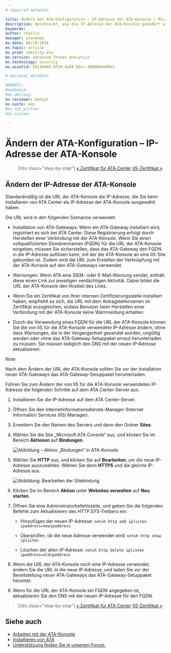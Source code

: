 ```yaml
---
# required metadata

title: Ändern der ATA-Konfiguration – IP-Adresse der ATA-Konsole | Microsoft Advanced Threat Analytics
description: Beschreibt, wie die IP-Adresse der ATA-Konsole geändert wird, über die eine Verknüpfung mit der ATA-Konsole auf den ATA-Gateways erstellt wird.
keywords:
author: rkarlin
manager: stevenpo
ms.date: 04/28/2016
ms.topic: article
ms.prod: identity-ata
ms.service: advanced-threat-analytics
ms.technology: security
ms.assetid: 50118465-df34-4e04-b0cc-48808b6a96b1

# optional metadata

#ROBOTS:
#audience:
#ms.devlang:
ms.reviewer: bennyl
ms.suite: ems
#ms.tgt_pltfrm:
#ms.custom:

---
```


# Ändern der ATA-Konfiguration – IP-Adresse der ATA-Konsole

>[!div class="step-by-step"]
[« Zertifikat für ATA Center](modifying-ata-config-centercert.md)
[IIS-Zertifikat »](modifying-ata-config-iiscert.md)

## Ändern der IP-Adresse der ATA-Konsole
Standardmäßig ist die URL der ATA-Konsole die IP-Adresse, die Sie beim Installieren von ATA Center als IP-Adresse der ATA-Konsole ausgewählt haben.

Die URL wird in den folgenden Szenarios verwendet:

-   Installation von ATA-Gateways: Wenn ein ATA-Gateway installiert wird, registriert es sich bei ATA Center. Diese Registrierung erfolgt durch Herstellen einer Verbindung mit der ATA-Konsole. Wenn Sie einen vollqualifizierten Domänennamen (FQDN) für die URL der ATA-Konsole eingeben, müssen Sie sicherstellen, dass das ATA-Gateway den FQDN in die IP-Adresse auflösen kann, mit der die ATA-Konsole an eine IIS-Site gebunden ist. Zudem wird die URL zum Erstellen der Verknüpfung mit der ATA-Konsole auf den ATA-Gateways verwendet.

-   Warnungen: Wenn ATA eine SIEM- oder E-Mail-Warnung sendet, enthält diese einen Link zur jeweiligen verdächtigen Aktivität. Dabei bildet die URL der ATA-Konsole den Hostteil des Links.

-   Wenn Sie ein Zertifikat von Ihrer internen Zertifizierungsstelle installiert haben, empfiehlt es sich, die URL mit dem Antragstellernamen im Zertifikat anzugleichen, sodass Benutzer beim Herstellen einer Verbindung mit der ATA-Konsole keine Warnmeldung erhalten.

-   Durch die Verwendung eines FQDN für die URL der ATA-Konsole können Sie die von IIS für die ATA-Konsole verwendete IP-Adresse ändern, ohne dass Warnungen, die in der Vergangenheit gesendet wurden, ungültig werden oder ohne das ATA-Gateway-Setuppaket erneut herunterladen zu müssen. Sie müssen lediglich den DNS mit der neuen IP-Adresse aktualisieren.

> [!NOTE]
> Nach dem Ändern der URL der ATA-Konsole sollten Sie vor der Installation neuer ATA-Gateways das ATA-Gateway-Setuppaket herunterladen.

Führen Sie zum Ändern der von IIS für die ATA-Konsole verwendeten IP-Adresse die folgenden Schritte auf dem ATA Center-Server aus.

1.  Installieren Sie die IP-Adresse auf dem ATA Center-Server.

2.  Öffnen Sie den Internetinformationsdienste-Manager (Internet Information Services (IIS) Manager).

3.  Erweitern Sie den Namen des Servers und dann den Ordner **Sites**.

4.  Wählen Sie die Site „Microsoft ATA Console“ aus, und klicken Sie im Bereich **Aktionen** auf **Bindungen**.

    ![Abbildung – Aktion „Bindungen“ in ATA-Konsole](media/ATA-console-change-IP-bindings.jpg)

5.  Wählen Sie **HTTP** aus, und klicken Sie auf **Bearbeiten**, um die neue IP-Adresse auszuwählen. Wählen Sie dann **HTTPS** und die gleiche IP-Adresse aus.

    ![Abbildung: Bearbeiten der Sitebindung](media/ATA-change-console-IP.jpg)

6.  Klicken Sie im Bereich **Aktion** unter **Websites verwalten** auf **Neu starten**.

7.  Öffnen Sie eine Administratorbefehlszeile, und geben Sie die folgenden Befehle zum Aktualisieren des HTTP.SYS-Treibers ein:

    -   Hinzufügen der neuen IP-Adresse: `netsh http add iplisten ipaddress=newipaddress`

    -   Überprüfen, ob die neue Adresse verwendet wird: `netsh http show iplisten`

    -   Löschen der alten IP-Adresse: `netsh http delete iplisten ipaddress=oldipaddress`

8.  Wenn die URL der ATA-Konsole noch eine IP-Adresse verwendet, ändern Sie die URL in die neue IP-Adresse, und laden Sie vor der Bereitstellung neuer ATA-Gateways das ATA-Gateway-Setuppaket herunter.

9. Wenn für die URL der ATA-Konsole ein FQDN angegeben ist, aktualisieren Sie den DNS mit der neuen IP-Adresse für den FQDN.

>[!div class="step-by-step"]
[« Zertifikat für ATA Center](modifying-ata-config-centercert.md)
[IIS-Zertifikat »](modifying-ata-config-iiscert.md)


## Siehe auch
- [Arbeiten mit der ATA-Konsole](/advanced-threat-analytics/understand/working-with-ata-console)
- [Installieren von ATA](install-ata.md)
- [Unterstützung finden Sie in unserem Forum.](https://social.technet.microsoft.com/Forums/security/en-US/home?forum=mata)


<!--HONumber=Apr16_HO2-->


